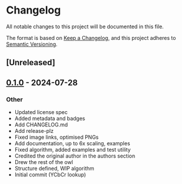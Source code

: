 # Changelog

All notable changes to this project will be documented in this file.

The format is based on [Keep a Changelog](https://keepachangelog.com/en/1.0.0/),
and this project adheres to [Semantic Versioning](https://semver.org/spec/v2.0.0.html).

## [Unreleased]

## [0.1.0](https://github.com/bell345/xbrz-rs/releases/tag/v0.1.0) - 2024-07-28

### Other

- Updated license spec
- Added metadata and badges
- Add CHANGELOG.md
- Add release-plz
- Fixed image links, optimised PNGs
- Add documentation, up to 6x scaling, examples
- Fixed algorithm, added examples and test utility
- Credited the original author in the authors section
- Drew the rest of the owl
- Structure defined, WIP algorithm
- Initial commit (YCbCr lookup)
